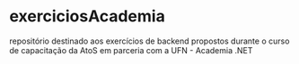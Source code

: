 # exerciciosAcademia

repositório destinado aos exercícios de backend propostos durante o curso de capacitação da AtoS em parceria com a UFN - Academia .NET
